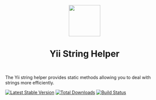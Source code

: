 <p align="center">
    <a href="https://github.com/yiisoft" target="_blank">
        <img src="https://avatars0.githubusercontent.com/u/993323" height="100px">
    </a>
    <h1 align="center">Yii String Helper</h1>
    <br>
</p>

The Yii string helper provides static methods allowing you to deal with strings more efficiently.

[![Latest Stable Version](https://poser.pugx.org/yiisoft/string/v/stable.png)](https://packagist.org/packages/yiisoft/string)
[![Total Downloads](https://poser.pugx.org/yiisoft/string/downloads.png)](https://packagist.org/packages/yiisoft/string)
[![Build Status](https://travis-ci.org/yiisoft/string.svg?branch=master)](https://travis-ci.org/yiisoft/string)

